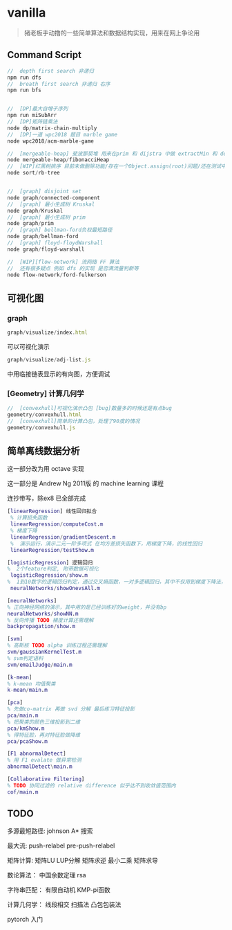 # vanilla

 > 猪老板手动撸的一些简单算法和数据结构实现，用来在网上争论用

## Command Script
``` javascript
//  depth first search 非递归
npm run dfs
//  breath first search 非递归 右序
npm run bfs


//  [DP]最大自增子序列  
npm run miSubArr
//  [DP]矩阵链乘法
node dp/matrix-chain-multiply
//  [DP]一道 wpc2018 题目 marble game
node wpc2018/acm-marble-game

//  [mergeable-heap] 斐波那契堆 用来在prim 和 dijstra 中做 extractMin 和 decrease key
node mergeable-heap/fibonacciHeap
//  [WIP]红黑树排序 目前未做删除功能/存在一个Object.assign(root)问题/还在测试中
node sort/rb-tree


//  [graph] disjoint set
node graph/connected-component
//  [graph] 最小生成树 Kruskal
node graph/Kruskal
//  [graph] 最小生成树 prim
node graph/prim
//  [graph] bellman-ford负权最短路径
node graph/bellman-ford
//  [graph] floyd-floydWarshall
node graph/floyd-warshall

//  [WIP][flow-network] 流网络 FF 算法
//  还有很多疑点 例如 dfs 的实现 是否满流量判断等
node flow-network/ford-fulkerson

```

## 可视化图
### graph

``` javascript
graph/visualize/index.html
```
可以可视化演示
``` javascript
graph/visualize/adj-list.js
```
中用临接链表显示的有向图，方便调试

###  [Geometry] 计算几何学
``` javascript
//  [convexhull]可视化演示凸包 [bug]数量多的时候还是有点bug
geometry/convexhull.html
//  [convexhull]简单的计算凸包，处理了90度的情况
geometry/convexhull.js
```

## 简单离线数据分析

 这一部分改为用 octave 实现

 这一部分是 Andrew Ng 2011版 的 machine learning 课程

 连抄带写，除ex8 已全部完成

``` matlab
[linearRegression] 线性回归拟合
 % 计算损失函数
 linearRegression/computeCost.m
 % 梯度下降
 linearRegression/gradientDescent.m
 %  演示运行，演示二元一阶多项式 在均方差损失函数下，用梯度下降，的线性回归
 linearRegression/testShow.m

[logisticRegression] 逻辑回归
%  2个feature判定, 附带数据可视化
 logisticRegression/show.m
%  1到10数字的逻辑回归判定，通过交叉熵函数，一对多逻辑回归，其中不仅用到梯度下降法，还用到了梯度检查法
 neuralNetworks/showOnevsAll.m

[neuralNetworks]
% 正向神经网络的演示，其中用的是已经训练好的weight，并没有bp
neuralNetworks/showNN.m
% 反向传播 TODO 梯度计算还需理解
backpropagation/show.m

[svm]
% 高斯核 TODO alpha 训练过程还需理解
svm/gaussianKernelTest.m
% svm判定语料
svm/emailJudge/main.m

[k-mean]
% k-mean 均值聚类
k-mean/main.m

[pca]
% 先做co-matrix 再做 svd 分解 最后练习特征投影
pca/main.m
% 把聚类的颜色三维投影到二维
pca/kmShow.m
% 得特征脸，再对特征脸做降维
pca/pcaShow.m

[F1 abnormalDetect]
% 用 F1 evalate 做异常检测
abnormalDetect\main.m

[Collaborative Filtering]
% TODO 协同过滤的 relative difference 似乎达不到收敛值范围内
cof/main.m
```


## TODO
多源最短路径:
johnson
A* 搜索

最大流:
push-relabel
pre-push-relabel

矩阵计算:
矩阵LU LUP分解
矩阵求逆
最小二乘
矩阵求导

数论算法：
中国余数定理
rsa

字符串匹配：
有限自动机
KMP-pi函数

计算几何学：
线段相交
扫描法
凸包包装法

pytorch 入门
